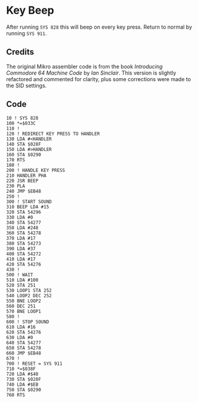 # Key Beep

After running `SYS 828` this will beep on every key press. Return to normal by running `SYS 911`.


## Credits

The original Mikro assembler code is from the book *Introducing Commodore 64 Machine Code* by *Ian Sinclair*. This version is slightly refactored and commented for clarity, plus some corrections were made to the SID settings.


## Code

    10 ! SYS 828
    100 *=$033C
    110 !
    120 ! REDIRECT KEY PRESS TO HANDLER
    130 LDA #<HANDLER
    140 STA $028F
    150 LDA #>HANDLER
    160 STA $0290
    170 RTS
    180 !
    200 ! HANDLE KEY PRESS
    210 HANDLER PHA
    220 JSR BEEP
    230 PLA
    240 JMP $EB48
    250 !
    300 ! START SOUND
    310 BEEP LDA #15
    320 STA 54296
    330 LDA #0
    340 STA 54277
    350 LDA #248
    360 STA 54278
    370 LDA #17
    380 STA 54273
    390 LDA #37
    400 STA 54272
    410 LDA #17
    420 STA 54276
    430 !
    500 ! WAIT
    510 LDA #100
    520 STA 251
    530 LOOP1 STA 252
    540 LOOP2 DEC 252
    550 BNE LOOP2
    560 DEC 251
    570 BNE LOOP1
    580 !
    600 ! STOP SOUND
    610 LDA #16
    620 STA 54276
    630 LDA #0
    640 STA 54277
    650 STA 54278
    660 JMP $EB48
    670 !
    700 ! RESET = SYS 911
    710 *=$038F
    720 LDA #$48
    730 STA $028F
    740 LDA #$EB
    750 STA $0290
    760 RTS
